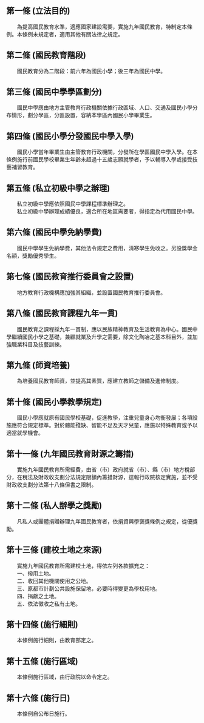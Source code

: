 第一條 (立法目的)
-----------------
　　為提高國民教育水準，適應國家建設需要，實施九年國民教育，特制定本條例。本條例未規定者，適用其他有關法律之規定。  


第二條 (國民教育階段)
---------------------
　　國民教育分為二階段：前六年為國民小學；後三年為國民中學。  


第三條 (國民中學學區劃分)
-------------------------
　　國民中學應由地方主管教育行政機關依據行政區域、人口、交通及國民小學分布情形，劃分學區，分區設置，容納本學區內國民小學畢業生。  


第四條 (國民小學分發國民中學入學)
---------------------------------
　　國民小學當年畢業生由主管教育行政機關，分發所在學區國民中學入學。在本條例施行前國民學校畢業生年齡未超過十五歲志願就學者，予以輔導入學或接受技藝補習教育。  


第五條 (私立初級中學之辦理)
---------------------------
　　私立初級中學應依照國民中學課程標準辦理之。  
　　私立初級中學辦理成績優良，適合所在地區需要者，得指定為代用國民中學。  


第六條 (國民中學免納學費)
-------------------------
　　國民中學學生免納學費，其他法令規定之費用，清寒學生免收之。另設獎學金名額，獎勵優秀學生。  


第七條 (國民教育推行委員會之設置)
---------------------------------
　　地方教育行政機構應加強其組織，並設置國民教育推行委員會。  


第八條 (國民教育課程九年一貫)
-----------------------------
　　國民教育之課程採九年一貫制，應以民族精神教育及生活教育為中心。國民中學繼續國民小學之基礎，兼顧就業及升學之需要，除文化陶冶之基本科目外，並加強職業科目及技藝訓練。  


第九條 (師資培養)
-----------------
　　為培養國民教育師資，並提高其素質，應建立教師之儲備及進修制度。  


第十條 (國民小學教學規定)
-------------------------
　　國民小學應就原有國民學校基礎，促進教學，注重兒童身心均衡發展；各項設施應符合規定標準。對於體能殘缺、智能不足及天才兒童，應施以特殊教育或予以適當就學機會。  


第十一條 (九年國民教育財源之籌措)
---------------------------------
　　實施九年國民教育所需經費，由省（市）政府就省（市）、縣（市）地方稅部分，在稅法及財政收支劃分法規定限額內籌措財源，逕報行政院核定實施，並不受財政收支劃分法第十八條但書之限制。  


第十二條 (私人辦學之獎勵)
-------------------------
　　凡私人或團體捐贈辦理九年國民教育者，依捐資興學褒獎條例之規定，從優獎勵。  


第十三條 (建校土地之來源)
-------------------------
　　實施九年國民教育所需建校土地，得依左列各款擴充之：  
　　一、撥用土地。  
　　二、收回其他機關使用之公地。  
　　三、原都市計劃公共設施保留地，必要時得變更為學校用地。  
　　四、捐獻之土地。  
　　五、依法徵收之私有土地。  


第十四條 (施行細則)
-------------------
　　本條例施行細則，由教育部定之。  


第十五條 (施行區域)
-------------------
　　本條例施行區域，由行政院以命令定之。  


第十六條 (施行日)
-----------------
　　本條例自公布日施行。